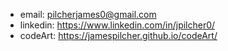 - email: pilcherjames0@gmail.com
- linkedin: https://www.linkedin.com/in/jpilcher0/
- codeArt: https://jamespilcher.github.io/codeArt/
